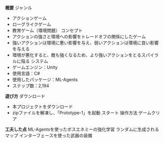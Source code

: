 **概要**
ジャンル
- アクションゲーム
- ローグライクゲーム
- 教育ゲーム（環境問題）
コンセプト
- アクションの強さと環境への影響をトレードオフの関係にしたゲーム
- 強いアクションは環境に悪い影響を与え、弱いアクションは環境に良い影響を与える
- 環境が悪化すると、敵も強くなるため、より強いアクションをとるスパイラルに陥る
システム
- ゲームエンジン：Unity
- 使用言語：C#
- 使用したパッケージ：ML-Agents
- ステップ数：2,194

**遊び方**
ダウンロード
- 本プロジェクトをダウンロード
- zipファイルを解凍し、「Prototype-1」を起動
スタート
操作方法
ゲームクリア

**工夫した点**
ML-Agentsを使ったボスエネミーの強化学習
ランダムに生成されるマップ
インターフェースを使った武器の装備
